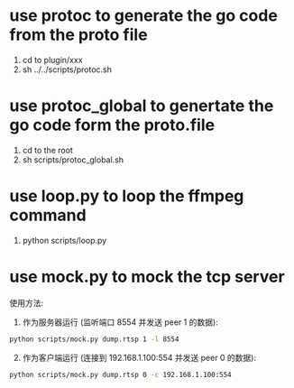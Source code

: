 # use protoc to generate the go code from the proto file

1. cd to plugin/xxx
2. sh ../../scripts/protoc.sh

# use protoc_global to genertate the go code form the proto.file

1. cd to the root
2. sh scripts/protoc_global.sh


# use loop.py to loop the ffmpeg command

1. python scripts/loop.py

# use mock.py to mock the tcp server

使用方法:
1. 作为服务器运行 (监听端口 8554 并发送 peer 1 的数据):
```bash
python scripts/mock.py dump.rtsp 1 -l 8554
```

2. 作为客户端运行 (连接到 192.168.1.100:554 并发送 peer 0 的数据):
```bash
python scripts/mock.py dump.rtsp 0 -c 192.168.1.100:554
```
